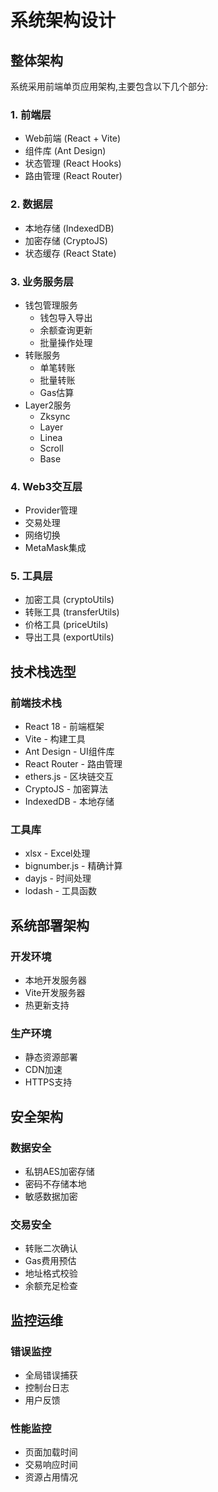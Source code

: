 # 系统架构设计

## 整体架构

系统采用前端单页应用架构,主要包含以下几个部分:

### 1. 前端层
- Web前端 (React + Vite)
- 组件库 (Ant Design)
- 状态管理 (React Hooks)
- 路由管理 (React Router)

### 2. 数据层
- 本地存储 (IndexedDB)
- 加密存储 (CryptoJS)
- 状态缓存 (React State)

### 3. 业务服务层
- 钱包管理服务
  - 钱包导入导出
  - 余额查询更新
  - 批量操作处理
- 转账服务
  - 单笔转账
  - 批量转账
  - Gas估算
- Layer2服务
  - Zksync
  - Layer
  - Linea
  - Scroll
  - Base

### 4. Web3交互层
- Provider管理
- 交易处理
- 网络切换
- MetaMask集成

### 5. 工具层
- 加密工具 (cryptoUtils)
- 转账工具 (transferUtils)
- 价格工具 (priceUtils)
- 导出工具 (exportUtils)

## 技术栈选型

### 前端技术栈
- React 18 - 前端框架
- Vite - 构建工具
- Ant Design - UI组件库
- React Router - 路由管理
- ethers.js - 区块链交互
- CryptoJS - 加密算法
- IndexedDB - 本地存储

### 工具库
- xlsx - Excel处理
- bignumber.js - 精确计算
- dayjs - 时间处理
- lodash - 工具函数

## 系统部署架构

### 开发环境
- 本地开发服务器
- Vite开发服务器
- 热更新支持

### 生产环境
- 静态资源部署
- CDN加速
- HTTPS支持

## 安全架构

### 数据安全
- 私钥AES加密存储
- 密码不存储本地
- 敏感数据加密

### 交易安全
- 转账二次确认
- Gas费用预估
- 地址格式校验
- 余额充足检查

## 监控运维

### 错误监控
- 全局错误捕获
- 控制台日志
- 用户反馈

### 性能监控
- 页面加载时间
- 交易响应时间
- 资源占用情况